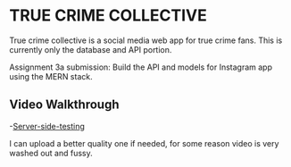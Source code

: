 # TRUE CRIME COLLECTIVE
True crime collective is a social media web app for true crime fans. This is currently only the database and API portion.

Assignment 3a submission: Build the API and models for Instagram app using the MERN stack.

## Video Walkthrough

-[Server-side-testing](https://youtu.be/ptZQlJr_wt4)

I can upload a better quality one if needed, for some reason video is very washed out and fussy.
